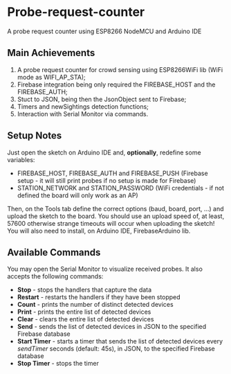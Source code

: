 # Probe-request-counter
A probe request counter using ESP8266 NodeMCU and Arduino IDE

## Main Achievements
1. A probe request counter for crowd sensing using ESP8266WiFi lib (WiFi mode as WIFI_AP_STA);
2. Firebase integration being only required the FIREBASE_HOST and the FIREBASE_AUTH;
3. Stuct to JSON, being then the JsonObject sent to Firebase;
4. Timers and newSightings detection functions;
5. Interaction with Serial Monitor via commands.

## Setup Notes
Just open the sketch on Arduino IDE and, <b>optionally</b>, redefine some variables:
- FIREBASE_HOST, FIREBASE_AUTH and FIREBASE_PUSH (Firebase setup - it will still print probes if no setup is made for Firebase)
- STATION_NETWORK and STATION_PASSWORD (WiFi credentials - if not defined the board will only work as an AP)

Then, on the Tools tab define the correct options (baud, board, port, ...) and upload the sketch to the board. You should use an upload speed of, at least, 57600 otherwise strange timeouts will occur when uploading the sketch!
You will also need to install, on Arduino IDE, FirebaseArduino lib.

## Available Commands
You may open the Serial Monitor to visualize received probes. 
It also accepts the following commands:
- <b>Stop</b> - stops the handlers that capture the data
- <b>Restart</b> - restarts the handlers if they have been stopped
- <b>Count</b> - prints the number of distinct detected devices
- <b>Print</b> - prints the entire list of detected devices
- <b>Clear</b> - clears the entire list of detected devices
- <b>Send</b> - sends the list of detected devices in JSON to the specified Firebase database
- <b>Start Timer</b> - starts a timer that sends the list of detected devices every *sendTimer* seconds (default: 45s), in JSON, to the specified Firebase database
- <b>Stop Timer</b> - stops the timer
